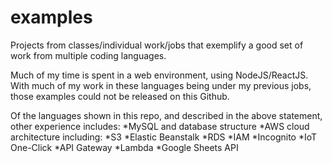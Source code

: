 # examples
Projects from classes/individual work/jobs that exemplify a good set of work from multiple coding languages. 

Much of my time is spent in a web environment, using NodeJS/ReactJS. With much of my work in these languages being under my previous jobs, those examples could not be released on this Github. 

Of the languages shown in this repo, and described in the above statement, other experience includes:
*MySQL and database structure
*AWS cloud architecture including:
	*S3
	*Elastic Beanstalk
	*RDS
	*IAM
	*Incognito
	*IoT One-Click
	*API Gateway
	*Lambda
*Google Sheets API
